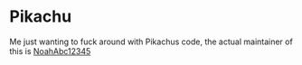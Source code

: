 # Pikachu
Me just wanting to fuck around with Pikachus code, the actual maintainer of this is [NoahAbc12345](https://github.com/NoahAbc12345/Pikachu)

